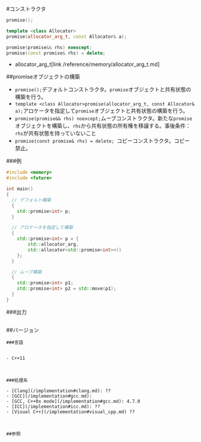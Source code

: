 #コンストラクタ
```cpp
promise();

template <class Allocator>
promise(allocator_arg_t, const Allocator& a);

promise(promise&& rhs) noexcept;
promise(const promise& rhs) = delete;
```
* allocator_arg_t[link /reference/memory/allocator_arg_t.md]

##promiseオブジェクトの構築

- `promise();`デフォルトコンストラクタ。`promise`オブジェクトと共有状態の構築を行う。
- `template <class Allocator>promise(allocator_arg_t, const Allocator& a);`アロケータを指定して`promise`オブジェクトと共有状態の構築を行う。
- `promise(promise&& rhs) noexcept;`ムーブコンストラクタ。新たな`promise`オブジェクトを構築し、`rhs`から共有状態の所有権を移譲する。事後条件： `rhs`が共有状態を持っていないこと
- `promise(const promise& rhs) = delete; `コピーコンストラクタ。コピー禁止。

###例

```cpp
#include <memory>
#include <future>

int main()
{
  // デフォルト構築
  {
    std::promise<int> p;
  }

  // アロケータを指定して構築
  {
    std::promise<int> p = {
        std::allocator_arg,
        std::allocator<std::promise<int>>()
    };
  }

  // ムーブ構築
  {
    std::promise<int> p1;
    std::promise<int> p2 = std::move(p1);
  }
}
```

###出力

```cpp
```

##バージョン
```
###言語


- C++11



###処理系

- [Clang](/implementation#clang.md): ??
- [GCC](/implementation#gcc.md): 
- [GCC, C++0x mode](/implementation#gcc.md): 4.7.0
- [ICC](/implementation#icc.md): ??
- [Visual C++](/implementation#visual_cpp.md) ??



##参照



